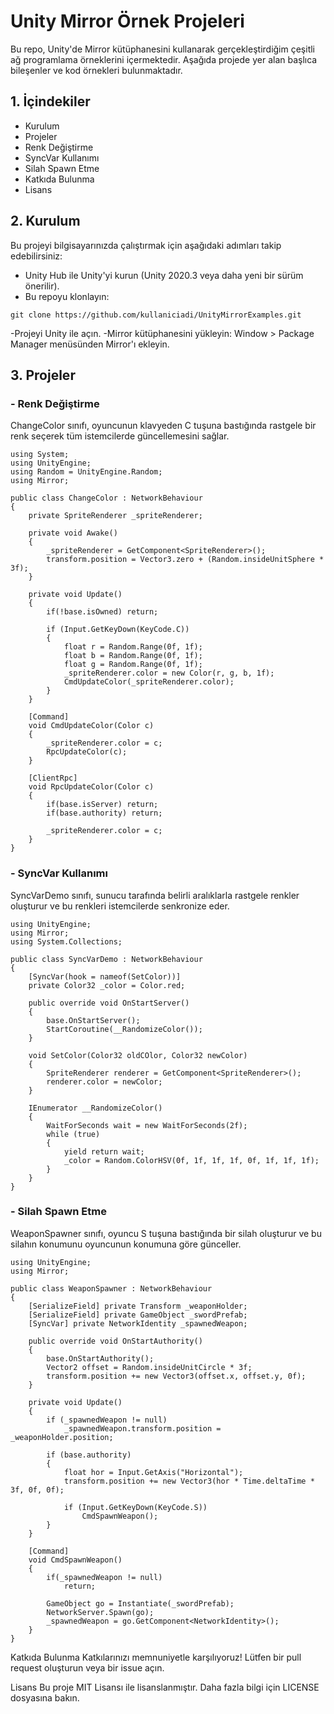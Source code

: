 # Unity Mirror Örnek Projeleri
Bu repo, Unity'de Mirror kütüphanesini kullanarak gerçekleştirdiğim çeşitli ağ programlama örneklerini içermektedir. Aşağıda projede yer alan başlıca bileşenler ve kod örnekleri bulunmaktadır.

## 1. İçindekiler
- Kurulum
- Projeler
- Renk Değiştirme
- SyncVar Kullanımı
- Silah Spawn Etme
- Katkıda Bulunma
- Lisans

## 2. Kurulum

Bu projeyi bilgisayarınızda çalıştırmak için aşağıdaki adımları takip edebilirsiniz:

- Unity Hub ile Unity'yi kurun (Unity 2020.3 veya daha yeni bir sürüm önerilir).
- Bu repoyu klonlayın:
```
git clone https://github.com/kullaniciadi/UnityMirrorExamples.git
```
-Projeyi Unity ile açın.
-Mirror kütüphanesini yükleyin: Window > Package Manager menüsünden Mirror'ı ekleyin.

## 3. Projeler

### - Renk Değiştirme
ChangeColor sınıfı, oyuncunun klavyeden C tuşuna bastığında rastgele bir renk seçerek tüm istemcilerde güncellemesini sağlar.

```
using System;
using UnityEngine;
using Random = UnityEngine.Random;
using Mirror;

public class ChangeColor : NetworkBehaviour
{
    private SpriteRenderer _spriteRenderer;

    private void Awake()
    {
        _spriteRenderer = GetComponent<SpriteRenderer>();
        transform.position = Vector3.zero + (Random.insideUnitSphere * 3f);
    }

    private void Update()
    {
        if(!base.isOwned) return;

        if (Input.GetKeyDown(KeyCode.C))
        {
            float r = Random.Range(0f, 1f);
            float b = Random.Range(0f, 1f);
            float g = Random.Range(0f, 1f);
            _spriteRenderer.color = new Color(r, g, b, 1f);
            CmdUpdateColor(_spriteRenderer.color);
        }
    }

    [Command]
    void CmdUpdateColor(Color c)
    {
        _spriteRenderer.color = c;
        RpcUpdateColor(c);
    }
    
    [ClientRpc]
    void RpcUpdateColor(Color c)
    {
        if(base.isServer) return;
        if(base.authority) return;

        _spriteRenderer.color = c;
    }
}

```

### - SyncVar Kullanımı
SyncVarDemo sınıfı, sunucu tarafında belirli aralıklarla rastgele renkler oluşturur ve bu renkleri istemcilerde senkronize eder.

```
using UnityEngine;
using Mirror;
using System.Collections;

public class SyncVarDemo : NetworkBehaviour
{
    [SyncVar(hook = nameof(SetColor))]
    private Color32 _color = Color.red;

    public override void OnStartServer()
    {
        base.OnStartServer();
        StartCoroutine(__RandomizeColor());
    }

    void SetColor(Color32 oldCOlor, Color32 newColor)
    {
        SpriteRenderer renderer = GetComponent<SpriteRenderer>();
        renderer.color = newColor;
    }

    IEnumerator __RandomizeColor()
    {
        WaitForSeconds wait = new WaitForSeconds(2f);
        while (true)
        {
            yield return wait;
            _color = Random.ColorHSV(0f, 1f, 1f, 1f, 0f, 1f, 1f, 1f);
        }
    }
}

```

### - Silah Spawn Etme
WeaponSpawner sınıfı, oyuncu S tuşuna bastığında bir silah oluşturur ve bu silahın konumunu oyuncunun konumuna göre günceller.
```
using UnityEngine;
using Mirror;

public class WeaponSpawner : NetworkBehaviour
{
    [SerializeField] private Transform _weaponHolder;
    [SerializeField] private GameObject _swordPrefab;
    [SyncVar] private NetworkIdentity _spawnedWeapon;

    public override void OnStartAuthority()
    {
        base.OnStartAuthority();
        Vector2 offset = Random.insideUnitCircle * 3f;
        transform.position += new Vector3(offset.x, offset.y, 0f);
    }

    private void Update()
    {
        if (_spawnedWeapon != null)
            _spawnedWeapon.transform.position = _weaponHolder.position;

        if (base.authority)
        {
            float hor = Input.GetAxis("Horizontal");
            transform.position += new Vector3(hor * Time.deltaTime * 3f, 0f, 0f);

            if (Input.GetKeyDown(KeyCode.S))
                CmdSpawnWeapon();
        }
    }

    [Command]
    void CmdSpawnWeapon()
    {
        if(_spawnedWeapon != null)
            return;

        GameObject go = Instantiate(_swordPrefab);
        NetworkServer.Spawn(go);
        _spawnedWeapon = go.GetComponent<NetworkIdentity>();
    }
}

```

Katkıda Bulunma
Katkılarınızı memnuniyetle karşılıyoruz! Lütfen bir pull request oluşturun veya bir issue açın.

Lisans
Bu proje MIT Lisansı ile lisanslanmıştır. Daha fazla bilgi için LICENSE dosyasına bakın.
